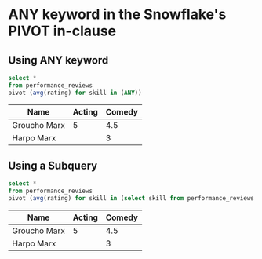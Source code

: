 # ANY keyword in the Snowflake's PIVOT in-clause

## Using ANY keyword
```sql
select *
from performance_reviews
pivot (avg(rating) for skill in (ANY))
```

| Name         | Acting | Comedy |
|--------------|--------|--------|
| Groucho Marx | 5      | 4.5    |
| Harpo Marx   |        | 3      |


## Using a Subquery
```sql
select *
from performance_reviews
pivot (avg(rating) for skill in (select skill from performance_reviews where rating > 4));
```

| Name         | Acting | Comedy |
|--------------|--------|--------|
| Groucho Marx | 5      | 4.5    |
| Harpo Marx   |        | 3      |
